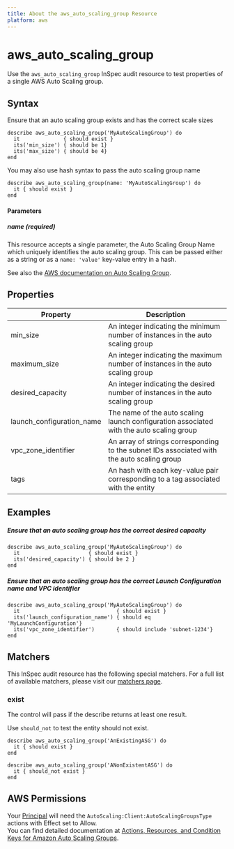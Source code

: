 ```yaml
---
title: About the aws_auto_scaling_group Resource
platform: aws
---
```


# aws\_auto\_scaling\_group

Use the `aws_auto_scaling_group` InSpec audit resource to test properties of a single AWS Auto Scaling group. 

## Syntax

Ensure that an auto scaling group exists and has the correct scale sizes

    describe aws_auto_scaling_group('MyAutoScalingGroup') do
      it              { should exist }
      its('min_size') { should be 1}
      its('max_size') { should be 4}
    end  

You may also use hash syntax to pass the auto scaling group name
    
    describe aws_auto_scaling_group(name: 'MyAutoScalingGroup') do
      it { should exist }
    end

#### Parameters

##### name _(required)_

This resource accepts a single parameter, the Auto Scaling Group Name which uniquely identifies the auto scaling group. 
This can be passed either as a string or as a `name: 'value'` key-value entry in a hash.

See also the [AWS documentation on Auto Scaling Group](https://docs.aws.amazon.com/autoscaling/ec2/userguide/AutoScalingGroup.html).

## Properties

|Property                  | Description|
| ---                      | --- |
|min\_size                  | An integer indicating the minimum number of instances in the auto scaling group |
|maximum\_size              | An integer indicating the maximum number of instances in the auto scaling group |
|desired\_capacity          | An integer indicating the desired  number of instances in the auto scaling group |
|launch\_configuration\_name | The name of the auto scaling launch configuration associated with the auto scaling group |
|vpc\_zone\_identifier       | An array of strings corresponding to the subnet IDs associated with the auto scaling group |
|tags                      | An hash with each key-value pair corresponding to a tag associated with the entity |

## Examples

##### Ensure that an auto scaling group has the correct desired capacity
    describe aws_auto_scaling_group('MyAutoScalingGroup') do
      it                      { should exist }
      its('desired_capacity') { should be 2 }
    end  
    
##### Ensure that an auto scaling group has the correct Launch Configuration name and VPC identifier
    describe aws_auto_scaling_group('MyAutoScalingGroup') do
      it                               { should exist }
      its('launch_configuration_name') { should eq 'MyLaunchConfiguration'}
      its('vpc_zone_identifier')       { should include 'subnet-1234'}
    end  
   
## Matchers

This InSpec audit resource has the following special matchers. For a full list of available matchers, please visit our [matchers page](https://www.inspec.io/docs/reference/matchers/).

### exist

The control will pass if the describe returns at least one result.

Use `should_not` to test the entity should not exist.

    describe aws_auto_scaling_group('AnExistingASG') do
      it { should exist }
    end

    describe aws_auto_scaling_group('ANonExistentASG') do
      it { should_not exist }
    end

## AWS Permissions

Your [Principal](https://docs.aws.amazon.com/IAM/latest/UserGuide/intro-structure.html#intro-structure-principal) will need the `AutoScaling:Client:AutoScalingGroupsType` actions with Effect set to Allow.  
You can find detailed documentation at [Actions, Resources, and Condition Keys for Amazon Auto Scaling Groups](https://docs.aws.amazon.com/autoscaling/ec2/userguide/control-access-using-iam.html).

